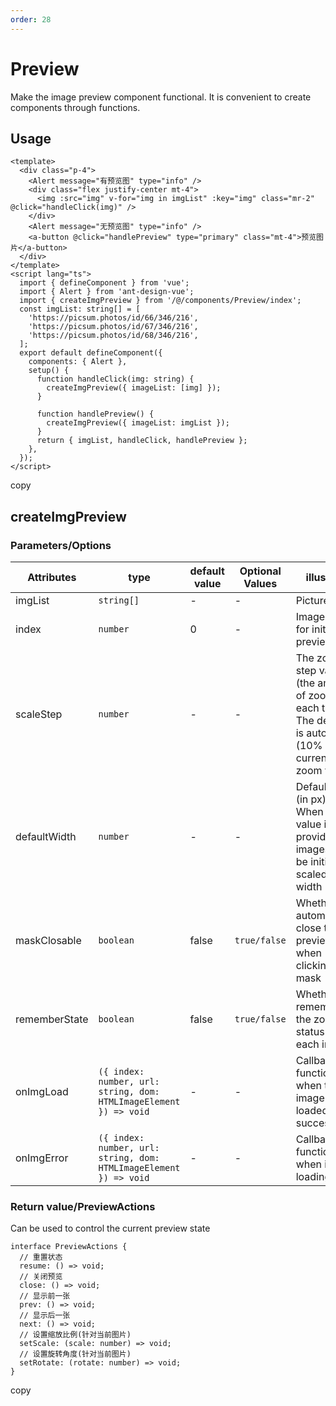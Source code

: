 ```yaml
---
order: 28
---
```


# Preview

Make the image preview component functional. It is convenient to create components through functions.

## Usage

```
<template>
  <div class="p-4">
    <Alert message="有预览图" type="info" />
    <div class="flex justify-center mt-4">
      <img :src="img" v-for="img in imgList" :key="img" class="mr-2" @click="handleClick(img)" />
    </div>
    <Alert message="无预览图" type="info" />
    <a-button @click="handlePreview" type="primary" class="mt-4">预览图片</a-button>
  </div>
</template>
<script lang="ts">
  import { defineComponent } from 'vue';
  import { Alert } from 'ant-design-vue';
  import { createImgPreview } from '/@/components/Preview/index';
  const imgList: string[] = [
    'https://picsum.photos/id/66/346/216',
    'https://picsum.photos/id/67/346/216',
    'https://picsum.photos/id/68/346/216',
  ];
  export default defineComponent({
    components: { Alert },
    setup() {
      function handleClick(img: string) {
        createImgPreview({ imageList: [img] });
      }

      function handlePreview() {
        createImgPreview({ imageList: imgList });
      }
      return { imgList, handleClick, handlePreview };
    },
  });
</script>
```

copy

## createImgPreview

### Parameters/Options

| Attributes    | type                                                              | default value | Optional Values | illustrate                                                                                                   |
| ------------- | ----------------------------------------------------------------- | ------------- | --------------- | ------------------------------------------------------------------------------------------------------------ |
| imgList       | `string[]`                                                        | \-            | \-              | Picture list                                                                                                 |
| index         | `number`                                                          | 0             | \-              | Image index for initial preview                                                                              |
| scaleStep     | `number`                                                          | \-            | \-              | The zoom step value (the amount of zoom each time). The default is automatic (10% of the current zoom value) |
| defaultWidth  | `number`                                                          | \-            | \-              | Default width (in px). When this value is provided, all images will be initially scaled to this width        |
| maskClosable  | `boolean`                                                         | false         | `true/false`    | Whether to automatically close the preview when clicking the mask                                            |
| rememberState | `boolean`                                                         | false         | `true/false`    | Whether to remember the zoom status of each image                                                            |
| onImgLoad     | `({ index: number, url: string, dom: HTMLImageElement }) => void` | \-            | \-              | Callback function when the image is loaded successfully                                                      |
| onImgError    | `({ index: number, url: string, dom: HTMLImageElement }) => void` | \-            | \-              | Callback function when image loading fails                                                                   |

### Return value/PreviewActions

Can be used to control the current preview state

```
interface PreviewActions {
  // 重置状态
  resume: () => void;
  // 关闭预览
  close: () => void;
  // 显示前一张
  prev: () => void;
  // 显示后一张
  next: () => void;
  // 设置缩放比例(针对当前图片)
  setScale: (scale: number) => void;
  // 设置旋转角度(针对当前图片)
  setRotate: (rotate: number) => void;
}
```

copy
